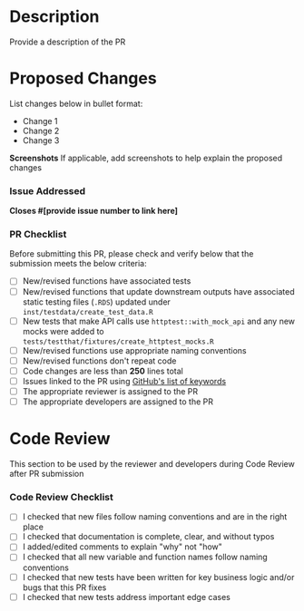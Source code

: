 # Description
Provide a description of the PR

# Proposed Changes 
List changes below in bullet format:

- Change 1
- Change 2
- Change 3

**Screenshots**
If applicable, add screenshots to help explain the proposed changes

### Issue Addressed
**Closes #[provide issue number to link here]**

### PR Checklist
Before submitting this PR, please check and verify below that the submission meets the below criteria:

- [ ] New/revised functions have associated tests
- [ ] New/revised functions that update downstream outputs have associated static testing files (`.RDS`) updated under `inst/testdata/create_test_data.R`
- [ ] New tests that make API calls use `httptest::with_mock_api` and any new mocks were added to `tests/testthat/fixtures/create_httptest_mocks.R`
- [ ] New/revised functions use appropriate naming conventions
- [ ] New/revised functions don't repeat code
- [ ] Code changes are less than **250** lines total
- [ ] Issues linked to the PR using [GitHub's list of keywords](https://docs.github.com/en/issues/tracking-your-work-with-issues/linking-a-pull-request-to-an-issue)
- [ ] The appropriate reviewer is assigned to the PR
- [ ] The appropriate developers are assigned to the PR

# Code Review
This section to be used by the reviewer and developers during Code Review after PR submission

### Code Review Checklist

- [ ] I checked that new files follow naming conventions and are in the right place
- [ ] I checked that documentation is complete, clear, and without typos
- [ ] I added/edited comments to explain "why" not "how"
- [ ] I checked that all new variable and function names follow naming conventions
- [ ] I checked that new tests have been written for key business logic and/or bugs that this PR fixes
- [ ] I checked that new tests address important edge cases

